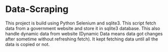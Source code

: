 # Data-Scraping

This project is build using Python Selenium and sqlite3. This script fetch data from a government website and store it in sqlite3 database. This also handle dynamic data from website (Dynamic Data means data got changes after sometime without refreshing fetch). It kept fetching data until all the data is copied or not.
